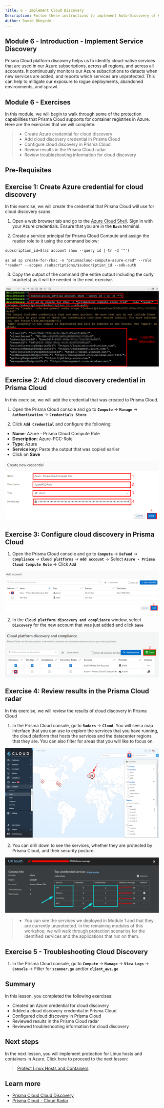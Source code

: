 ```yaml
---
Title: 6 - Implement Cloud Discovery
Description: Follow these instructions to implement Auto-Discovery of Compute Services in Azure
Author: David Okeyode
---
```


## Module 6 - Introduction - Implement Service Discovery
Prisma Cloud platform discovery helps us to identify cloud-native services that are used in our Azure subscriptions, across all regions, and across all accounts. It continuously monitors our Azure subscriptions to detects when new services are added, and reports which services are unprotected. This can help to mitigate our exposure to rogue deployments, abandoned environments, and sprawl.

## Module 6 - Exercises
In this module, we will begin to walk through some of the protection capabilities that Prisma Cloud supports for container registries in Azure. Here are the exercises that we will complete:

> * Create Azure credential for cloud discovery
> * Add cloud discovery credential in Prisma Cloud
> * Configure cloud discovery in Prisma Cloud
> * Review results in the Prisma Cloud radar
> * Review troubleshooting information for cloud discovery

## Pre-Requisites

## Exercise 1: Create Azure credential for cloud discovery

In this exercise, we will create the credential that Prisma Cloud will use for cloud discovery scans.

1. Open a web browser tab and go to the [Azure Cloud Shell](https://shell.azure.com). Sign in with your Azure credentials. Ensure that you are in the **`Bash`** terminal.


2. Create a service principal for Prisma Cloud Compute and assign the reader role to it using the command below:

```
subscription_id=$(az account show --query id | tr -d '"')

az ad sp create-for-rbac -n "prismacloud-compute-azure-cred" --role "reader" --scopes /subscriptions/$subscription_id --sdk-auth
```

3. Copy the output of the command (the entire output including the curly brackets) as it will be needed in the next exercise.

![compute-discovery](../images/6-svc-disc-cred.png)

## Exercise 2: Add cloud discovery credential in Prisma Cloud

In this exercise, we will add the credential that was created to Prisma Cloud.

1. Open the Prisma Cloud console and go to  **`Compute`** → **`Manage`** → **`Authentication`** → **`Credentials Store`**

2. Click **`Add Credential`** and configure the following:
* **Name**: Azure - Prisma Cloud Compute Role
* **Description**: Azure-PCC-Role
* **Type**: Azure
* **Service key**: Paste the output that was copied earlier
* Click on **Save**

![compute-discovery](../images/6-svc-disc-cred-add.png)

## Exercise 3: Configure cloud discovery in Prisma Cloud

1. Open the Prisma Cloud console and go to **`Compute`** → **`Defend`** → **`Compliance`** → **`Cloud platforms`** → **`Add account`** → Select **`Azure - Prisma Cloud Compute Role`** → Click **`Add`**

![compute-discovery](../images/6-cloud-disc.png)

2. In the **`Cloud platform discovery and compliance`** window, select **`Discovery`** for the new account that was just added and click **`Save`**

![compute-discovery](../images/6-cloud-disc-add.png)


## Exercise 4: Review results in the Prisma Cloud radar

In this exercise, we will review the results of cloud discovery in Prisma Cloud

1. In the Prisma Cloud console, go to **`Radars`** → **`Cloud`**. You will see a map interface that you can use to explore the services that you have running, the cloud platform that hosts the services and the datacenter regions that they are. You can also filter for areas that you will like to focus on.

![compute-discovery](../images/6-radar-cloud.png)

2. You can drill down to see the services, whether they are protected by Prisma Cloud, and their security posture.  

![compute-discovery](../images/6-radar-cloud-svc.png)

> * You can see the services we deployed in Module 1 and that they are currently unprotected. In the remaining modules of this workshop, we will walk through protection scenarios for the identified services and the applications that run on them.


## Exercise 5 - Troubleshooting Cloud Discovery
1. In the Prisma Cloud console, go to **`Compute`** → **`Manage`** → **`View Logs`** → **`Console`** → Filter for **`scanner.go`** and/or **`client_aws.go`**


## Summary
In this lesson, you completed the following exercises:
* Created an Azure credential for cloud discovery
* Added a cloud discovery credential in Prisma Cloud
* Configured cloud discovery in Prisma Cloud
* Reviewed results in the Prisma Cloud radar
* Reviewed troubleshooting information for cloud discovery

## Next steps
In the next lesson, you will implement protection for Linux hosts and containers in Azure. Click here to proceed to the next lesson:
> [Protect Linux Hosts and Containers](7-protect-linux-hosts-and-containers.md)

## Learn more
* [Prisma Cloud Cloud Discovery](https://docs.prismacloudcompute.com/docs/enterprise_edition/compliance/cloud_discovery.html)
* [Prisma Cloud - Cloud Radar](https://docs.prismacloudcompute.com/docs/enterprise_edition/technology_overviews/radar.html#cloud-pivot)